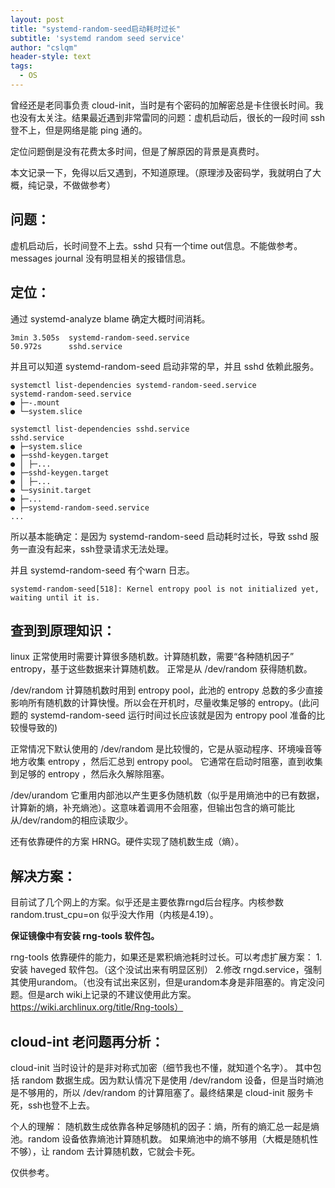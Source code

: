 ```yaml
---
layout: post
title: "systemd-random-seed启动耗时过长"
subtitle: 'systemd random seed service'
author: "cslqm"
header-style: text
tags:
  - OS
---
```


曾经还是老同事负责 cloud-init，当时是有个密码的加解密总是卡住很长时间。我也没有太关注。结果最近遇到非常雷同的问题：虚机启动后，很长的一段时间 ssh 登不上，但是网络是能 ping 通的。

定位问题倒是没有花费太多时间，但是了解原因的背景是真费时。

本文记录一下，免得以后又遇到，不知道原理。（原理涉及密码学，我就明白了大概，纯记录，不做做参考）


## 问题：
虚机启动后，长时间登不上去。sshd 只有一个time out信息。不能做参考。messages journal 没有明显相关的报错信息。

 
## 定位：

通过 systemd-analyze blame 确定大概时间消耗。
```
3min 3.505s  systemd-random-seed.service
50.972s      sshd.service 
```

并且可以知道 systemd-random-seed 启动非常的早，并且 sshd 依赖此服务。
```
systemctl list-dependencies systemd-random-seed.service
systemd-random-seed.service
● ├─-.mount
● └─system.slice

systemctl list-dependencies sshd.service
sshd.service
● ├─system.slice
● ├─sshd-keygen.target
● │ ├─...
● ├─sshd-keygen.target
● │ ├─...
● └─sysinit.target
● ├─...
● ├─systemd-random-seed.service
...
```

所以基本能确定：是因为 systemd-random-seed 启动耗时过长，导致 sshd 服务一直没有起来，ssh登录请求无法处理。

并且 systemd-random-seed 有个warn 日志。
```
systemd-random-seed[518]: Kernel entropy pool is not initialized yet, waiting until it is.
```

## 查到到原理知识：

linux 正常使用时需要计算很多随机数。计算随机数，需要“各种随机因子” entropy，基于这些数据来计算随机数。 正常是从 /dev/random 获得随机数。

/dev/random 计算随机数时用到 entropy pool，此池的 entropy 总数的多少直接影响所有随机数的计算快慢。所以会在开机时，尽量收集足够的 entropy。(此问题的 systemd-random-seed 运行时间过长应该就是因为 entropy pool 准备的比较慢导致的)

正常情况下默认使用的 /dev/random 是比较慢的，它是从驱动程序、环境噪音等地方收集 entropy ，然后汇总到 entropy pool。 它通常在启动时阻塞，直到收集到足够的 entropy ，然后永久解除阻塞。

/dev/urandom 它重用内部池以产生更多伪随机数（似乎是用熵池中的已有数据，计算新的熵，补充熵池）。这意味着调用不会阻塞，但输出包含的熵可能比从/dev/random的相应读取少。

还有依靠硬件的方案 HRNG。硬件实现了随机数生成（熵）。


## 解决方案：

目前试了几个网上的方案。似乎还是主要依靠rngd后台程序。内核参数 random.trust_cpu=on 似乎没大作用（内核是4.19）。

**保证镜像中有安装 rng-tools 软件包。**

rng-tools 依靠硬件的能力，如果还是累积熵池耗时过长。可以考虑扩展方案：
1.安装 haveged 软件包。（这个没试出来有明显区别）
2.修改 rngd.service，强制其使用urandom。（也没有试出来区别，但是urandom本身是非阻塞的。肯定没问题。但是arch wiki上记录的不建议使用此方案。https://wiki.archlinux.org/title/Rng-tools）

## cloud-int 老问题再分析：

cloud-init 当时设计的是非对称式加密（细节我也不懂，就知道个名字）。 其中包括 random 数据生成。因为默认情况下是使用 /dev/random 设备，但是当时熵池是不够用的，所以 /dev/random 的计算阻塞了。最终结果是 cloud-init 服务卡死，ssh也登不上去。

个人的理解：
随机数生成依靠各种足够随机的因子：熵，所有的熵汇总一起是熵池。random 设备依靠熵池计算随机数。 如果熵池中的熵不够用（大概是随机性不够），让 random 去计算随机数，它就会卡死。


仅供参考。
